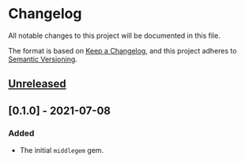 # Changelog
All notable changes to this project will be documented in this file.

The format is based on [Keep a Changelog](https://keepachangelog.com/en/1.0.0/),
and this project adheres to [Semantic Versioning](https://semver.org/spec/v2.0.0.html).

## [Unreleased]

## [0.1.0] - 2021-07-08
### Added
- The initial `middlegem` gem.

[Unreleased]: https://github.com/jacoblockard99/middlegem/compare/v0.1.0...HEAD
[0.0.1]: https://github.com/jacoblockard99/middlegem/releases/tag/v0.1.0
